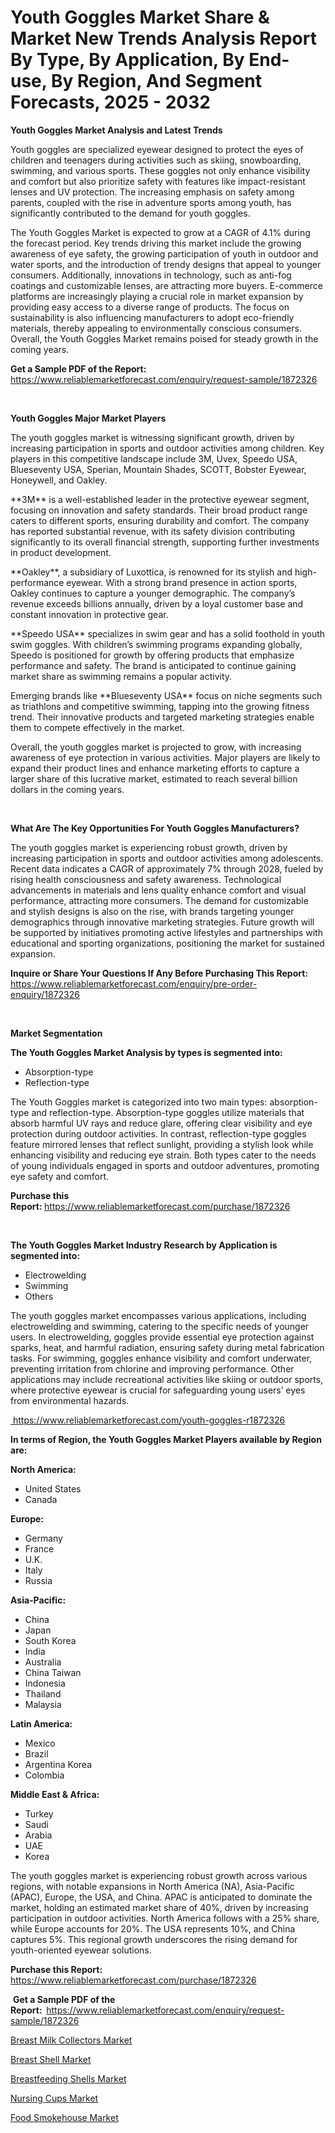 <p><h1>Youth Goggles Market Share & Market New Trends Analysis Report By Type, By Application, By End-use, By Region, And Segment Forecasts, 2025 - 2032</h1></p><p><strong>Youth Goggles Market Analysis and Latest Trends</strong></p>
<p><p>Youth goggles are specialized eyewear designed to protect the eyes of children and teenagers during activities such as skiing, snowboarding, swimming, and various sports. These goggles not only enhance visibility and comfort but also prioritize safety with features like impact-resistant lenses and UV protection. The increasing emphasis on safety among parents, coupled with the rise in adventure sports among youth, has significantly contributed to the demand for youth goggles.</p><p>The Youth Goggles Market is expected to grow at a CAGR of 4.1% during the forecast period. Key trends driving this market include the growing awareness of eye safety, the growing participation of youth in outdoor and water sports, and the introduction of trendy designs that appeal to younger consumers. Additionally, innovations in technology, such as anti-fog coatings and customizable lenses, are attracting more buyers. E-commerce platforms are increasingly playing a crucial role in market expansion by providing easy access to a diverse range of products. The focus on sustainability is also influencing manufacturers to adopt eco-friendly materials, thereby appealing to environmentally conscious consumers. Overall, the Youth Goggles Market remains poised for steady growth in the coming years.</p></p>
<p><strong>Get a Sample PDF of the Report:&nbsp;</strong> <a href="https://www.reliablemarketforecast.com/enquiry/request-sample/1872326?utm_campaign=1890&utm_medium=2&utm_source=Github&utm_content=ia&utm_term=04042025&utm_id=youth-goggles">https://www.reliablemarketforecast.com/enquiry/request-sample/1872326</a></p>
<p>&nbsp;</p>
<p><strong>Youth Goggles Major Market Players</strong></p>
<p><p>The youth goggles market is witnessing significant growth, driven by increasing participation in sports and outdoor activities among children. Key players in this competitive landscape include 3M, Uvex, Speedo USA, Blueseventy USA, Sperian, Mountain Shades, SCOTT, Bobster Eyewear, Honeywell, and Oakley.</p><p>**3M** is a well-established leader in the protective eyewear segment, focusing on innovation and safety standards. Their broad product range caters to different sports, ensuring durability and comfort. The company has reported substantial revenue, with its safety division contributing significantly to its overall financial strength, supporting further investments in product development.</p><p>**Oakley**, a subsidiary of Luxottica, is renowned for its stylish and high-performance eyewear. With a strong brand presence in action sports, Oakley continues to capture a younger demographic. The company’s revenue exceeds billions annually, driven by a loyal customer base and constant innovation in protective gear.</p><p>**Speedo USA** specializes in swim gear and has a solid foothold in youth swim goggles. With children’s swimming programs expanding globally, Speedo is positioned for growth by offering products that emphasize performance and safety. The brand is anticipated to continue gaining market share as swimming remains a popular activity.</p><p>Emerging brands like **Blueseventy USA** focus on niche segments such as triathlons and competitive swimming, tapping into the growing fitness trend. Their innovative products and targeted marketing strategies enable them to compete effectively in the market.</p><p>Overall, the youth goggles market is projected to grow, with increasing awareness of eye protection in various activities. Major players are likely to expand their product lines and enhance marketing efforts to capture a larger share of this lucrative market, estimated to reach several billion dollars in the coming years.</p></p>
<p>&nbsp;</p>
<p><strong>What Are The Key Opportunities For Youth Goggles Manufacturers?</strong></p>
<p><p>The youth goggles market is experiencing robust growth, driven by increasing participation in sports and outdoor activities among adolescents. Recent data indicates a CAGR of approximately 7% through 2028, fueled by rising health consciousness and safety awareness. Technological advancements in materials and lens quality enhance comfort and visual performance, attracting more consumers. The demand for customizable and stylish designs is also on the rise, with brands targeting younger demographics through innovative marketing strategies. Future growth will be supported by initiatives promoting active lifestyles and partnerships with educational and sporting organizations, positioning the market for sustained expansion.</p></p>
<p><strong>Inquire or Share Your Questions If Any Before Purchasing This Report:</strong> <a href="https://www.reliablemarketforecast.com/enquiry/pre-order-enquiry/1872326?utm_campaign=1890&utm_medium=2&utm_source=Github&utm_content=ia&utm_term=04042025&utm_id=youth-goggles">https://www.reliablemarketforecast.com/enquiry/pre-order-enquiry/1872326</a></p>
<p>&nbsp;</p>
<p><strong>Market Segmentation</strong></p>
<p><strong>The Youth Goggles Market Analysis by types is segmented into:</strong></p>
<p><ul><li>Absorption-type</li><li>Reflection-type</li></ul></p>
<p><p>The Youth Goggles market is categorized into two main types: absorption-type and reflection-type. Absorption-type goggles utilize materials that absorb harmful UV rays and reduce glare, offering clear visibility and eye protection during outdoor activities. In contrast, reflection-type goggles feature mirrored lenses that reflect sunlight, providing a stylish look while enhancing visibility and reducing eye strain. Both types cater to the needs of young individuals engaged in sports and outdoor adventures, promoting eye safety and comfort.</p></p>
<p><strong>Purchase this Report:&nbsp;</strong><a href="https://www.reliablemarketforecast.com/purchase/1872326?utm_campaign=1890&utm_medium=2&utm_source=Github&utm_content=ia&utm_term=04042025&utm_id=youth-goggles">https://www.reliablemarketforecast.com/purchase/1872326</a></p>
<p>&nbsp;</p>
<p><strong>The Youth Goggles Market Industry Research by Application is segmented into:</strong></p>
<p><ul><li>Electrowelding</li><li>Swimming</li><li>Others</li></ul></p>
<p><p>The youth goggles market encompasses various applications, including electrowelding and swimming, catering to the specific needs of younger users. In electrowelding, goggles provide essential eye protection against sparks, heat, and harmful radiation, ensuring safety during metal fabrication tasks. For swimming, goggles enhance visibility and comfort underwater, preventing irritation from chlorine and improving performance. Other applications may include recreational activities like skiing or outdoor sports, where protective eyewear is crucial for safeguarding young users’ eyes from environmental hazards.</p></p>
<p><a href="https://www.reliablemarketforecast.com/youth-goggles-r1872326?utm_campaign=1890&utm_medium=2&utm_source=Github&utm_content=ia&utm_term=04042025&utm_id=youth-goggles">&nbsp;https://www.reliablemarketforecast.com/youth-goggles-r1872326</a></p>
<p><strong>In terms of Region, the Youth Goggles Market Players available by Region are:</strong></p>
<p>
    <p> <strong> North America: </strong>
        <ul>
            <li>United States</li>
            <li>Canada</li>
        </ul>
        </p> 
    <p> <strong> Europe: </strong>
        <ul>
            <li>Germany</li>
            <li>France</li>
            <li>U.K.</li>
            <li>Italy</li>
            <li>Russia</li>
        </ul>
        </p> 
    <p> <strong> Asia-Pacific: </strong>
        <ul>
            <li>China</li>
            <li>Japan</li>
            <li>South Korea</li>
            <li>India</li>
            <li>Australia</li>
            <li>China Taiwan</li>
            <li>Indonesia</li>
            <li>Thailand</li>
            <li>Malaysia</li>
        </ul>
        </p> 
    <p> <strong> Latin America: </strong>
        <ul>
            <li>Mexico</li>
            <li>Brazil</li>
            <li>Argentina Korea</li>
            <li>Colombia</li>
        </ul>
        </p> 
    <p> <strong> Middle East & Africa: </strong>
        <ul>
            <li>Turkey</li>
            <li>Saudi</li>
            <li>Arabia</li>
            <li>UAE</li>
            <li>Korea</li>
        </ul>
    </p>
    </p>
<p><p>The youth goggles market is experiencing robust growth across various regions, with notable expansions in North America (NA), Asia-Pacific (APAC), Europe, the USA, and China. APAC is anticipated to dominate the market, holding an estimated market share of 40%, driven by increasing participation in outdoor activities. North America follows with a 25% share, while Europe accounts for 20%. The USA represents 10%, and China captures 5%. This regional growth underscores the rising demand for youth-oriented eyewear solutions.</p></p>
<p><strong>Purchase this Report: </strong><a href="https://www.reliablemarketforecast.com/purchase/1872326?utm_campaign=1890&utm_medium=2&utm_source=Github&utm_content=ia&utm_term=04042025&utm_id=youth-goggles">https://www.reliablemarketforecast.com/purchase/1872326</a></p>
<p>&nbsp;<strong>Get a Sample PDF of the Report:&nbsp;&nbsp;</strong><a href="https://www.reliablemarketforecast.com/enquiry/request-sample/1872326?utm_campaign=1890&utm_medium=2&utm_source=Github&utm_content=ia&utm_term=04042025&utm_id=youth-goggles">https://www.reliablemarketforecast.com/enquiry/request-sample/1872326</a></p>
<p><strong></strong></p>
<p><p><a href="https://github.com/vestadjogile/Market-Research-Report-List-1/blob/main/breast-milk-collectors-market.md?utm_campaign=1890&utm_medium=2&utm_source=Github&utm_content=ia&utm_term=04042025&utm_id=youth-goggles">Breast Milk Collectors Market</a></p><p><a href="https://github.com/hatlepigna2s/Market-Research-Report-List-1/blob/main/breast-shell-market.md?utm_campaign=1890&utm_medium=2&utm_source=Github&utm_content=ia&utm_term=04042025&utm_id=youth-goggles">Breast Shell Market</a></p><p><a href="https://github.com/wantadhagino/Market-Research-Report-List-1/blob/main/breastfeeding-shells-market.md?utm_campaign=1890&utm_medium=2&utm_source=Github&utm_content=ia&utm_term=04042025&utm_id=youth-goggles">Breastfeeding Shells Market</a></p><p><a href="https://github.com/lelahokendo/Market-Research-Report-List-1/blob/main/nursing-cups-market.md?utm_campaign=1890&utm_medium=2&utm_source=Github&utm_content=ia&utm_term=04042025&utm_id=youth-goggles">Nursing Cups Market</a></p><p><a href="https://github.com/eskelimaksic/Market-Research-Report-List-1/blob/main/food-smokehouse-market.md?utm_campaign=1890&utm_medium=2&utm_source=Github&utm_content=ia&utm_term=04042025&utm_id=youth-goggles">Food Smokehouse Market</a></p></p>